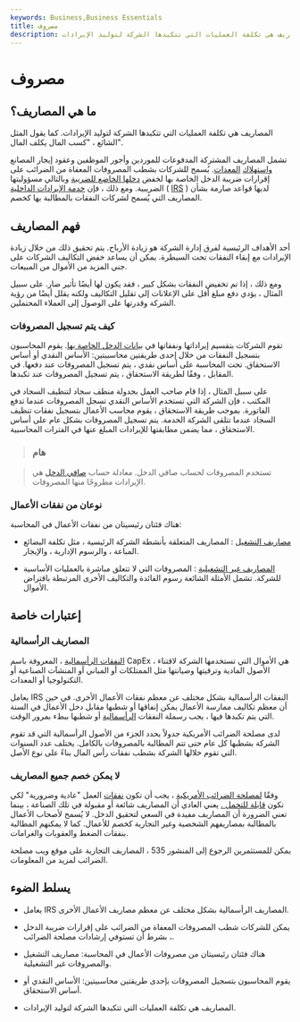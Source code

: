 ```yaml
---
keywords: Business,Business Essentials
title: مصروف
description: المصاريف هي تكلفة العمليات التي تتكبدها الشركة لتوليد الإيرادات.
---
```


# مصروف
## ما هي المصاريف؟

المصاريف هي تكلفة العمليات التي تتكبدها الشركة لتوليد الإيرادات. كما يقول المثل الشائع ، "كسب المال يكلف المال".

تشمل المصاريف المشتركة المدفوعات للموردين وأجور الموظفين وعقود إيجار المصانع [واستهلاك](/depreciation) [المعدات](/depreciation). يُسمح للشركات بشطب المصروفات المعفاة من الضرائب على إقرارات ضريبة الدخل الخاصة بها لخفض [دخلها الخاضع للضريبة](/taxableincome) وبالتالي مسؤوليتها الضريبية. ومع ذلك ، فإن [خدمة الإيرادات الداخلية](/irs) ( [IRS](/irs) ) لديها قواعد صارمة بشأن المصاريف التي يُسمح لشركات النفقات بالمطالبة بها كخصم.

## فهم المصاريف

أحد الأهداف الرئيسية لفرق إدارة الشركة هو زيادة الأرباح. يتم تحقيق ذلك من خلال زيادة الإيرادات مع إبقاء النفقات تحت السيطرة. يمكن أن يساعد خفض التكاليف الشركات على جني المزيد من الأموال من المبيعات.

ومع ذلك ، إذا تم تخفيض النفقات بشكل كبير ، فقد يكون لها أيضًا تأثير ضار. على سبيل المثال ، يؤدي دفع مبلغ أقل على الإعلانات إلى تقليل التكاليف ولكنه يقلل أيضًا من رؤية الشركة وقدرتها على الوصول إلى العملاء المحتملين.

### كيف يتم تسجيل المصروفات

تقوم الشركات بتقسيم إيراداتها ونفقاتها في [بيانات الدخل الخاصة بها](/incomestatement). يقوم المحاسبون بتسجيل النفقات من خلال إحدى طريقتين محاسبيتين: الأساس النقدي أو أساس الاستحقاق. تحت المحاسبة على أساس نقدي ، يتم تسجيل المصروفات عند دفعها. في المقابل ، وفقًا لطريقة الاستحقاق ، يتم تسجيل المصروفات عند تكبدها.

على سبيل المثال ، إذا قام صاحب العمل بجدولة منظف سجاد لتنظيف السجاد في المكتب ، فإن الشركة التي تستخدم الأساس النقدي تسجل المصروفات عندما تدفع الفاتورة. بموجب طريقة الاستحقاق ، يقوم محاسب الأعمال بتسجيل نفقات تنظيف السجاد عندما تتلقى الشركة الخدمة. يتم تسجيل المصروفات بشكل عام على أساس الاستحقاق ، مما يضمن مطابقتها للإيرادات المبلغ عنها في الفترات المحاسبية.

> ### هام

> تستخدم المصروفات لحساب صافي الدخل. معادلة حساب [صافي الدخل](/netincome) هي الإيرادات مطروحًا منها المصروفات.

>

### نوعان من نفقات الأعمال

هناك فئتان رئيسيتان من نفقات الأعمال في المحاسبة:

- [مصاريف التشغيل](/operating-cost) : المصاريف المتعلقة بأنشطة الشركة الرئيسية ، مثل تكلفة البضائع المباعة ، والرسوم الإدارية ، والإيجار.

- [المصاريف غير التشغيلية](/non-operating-expense) : المصروفات التي لا تتعلق مباشرة بالعمليات الأساسية للشركة. تشمل الأمثلة الشائعة رسوم الفائدة والتكاليف الأخرى المرتبطة باقتراض الأموال.

## إعتبارات خاصة

### المصاريف الرأسمالية

[النفقات الرأسمالية](/capitalexpenditure) ، المعروفة باسم CapEx ، هي الأموال التي تستخدمها الشركة لاقتناء الأصول المادية وترقيتها وصيانتها مثل الممتلكات أو المباني أو المنشآت الصناعية أو التكنولوجيا أو المعدات.

يعامل IRS النفقات الرأسمالية بشكل مختلف عن معظم نفقات الأعمال الأخرى. في حين أن معظم تكاليف ممارسة الأعمال يمكن إنفاقها أو شطبها مقابل دخل الأعمال في السنة التي يتم تكبدها فيها ، يجب رسملة النفقات [الرأسمالية](/capitalization) أو شطبها ببطء بمرور الوقت.

لدى مصلحة الضرائب الأمريكية جدولاً يحدد الجزء من الأصول الرأسمالية التي قد تقوم الشركة بشطبها كل عام حتى تتم المطالبة بالمصروفات بالكامل. يختلف عدد السنوات التي تقوم خلالها الشركة بشطب نفقات رأس المال بناءً على نوع الأصل.

### لا يمكن خصم جميع المصاريف

وفقًا [لمصلحة الضرائب الأمريكية](/irs) ، يجب أن تكون [نفقات](/deductible) العمل "عادية وضرورية" لكي تكون [قابلة للتحمل .](/deductible) يعني العادي أن المصاريف شائعة أو مقبولة في تلك الصناعة ، بينما تعني الضرورة أن المصاريف مفيدة في السعي لتحقيق الدخل. لا يُسمح لأصحاب الأعمال بالمطالبة بمصاريفهم الشخصية وغير التجارية كخصم للأعمال. كما لا يمكنهم المطالبة بنفقات الضغط والعقوبات والغرامات.

يمكن للمستثمرين الرجوع إلى المنشور 535 ، المصاريف التجارية على موقع ويب مصلحة الضرائب لمزيد من المعلومات.

## يسلط الضوء

- يعامل IRS المصاريف الرأسمالية بشكل مختلف عن معظم مصاريف الأعمال الأخرى.

- يمكن للشركات شطب المصروفات المعفاة من الضرائب على إقرارات ضريبة الدخل ، بشرط أن تستوفي إرشادات مصلحة الضرائب.

- هناك فئتان رئيسيتان من مصروفات الأعمال في المحاسبة: مصاريف التشغيل والمصروفات غير التشغيلية.

- يقوم المحاسبون بتسجيل المصروفات بإحدى طريقتين محاسبيتين: الأساس النقدي أو أساس الاستحقاق.

- المصاريف هي تكلفة العمليات التي تتكبدها الشركة لتوليد الإيرادات.

